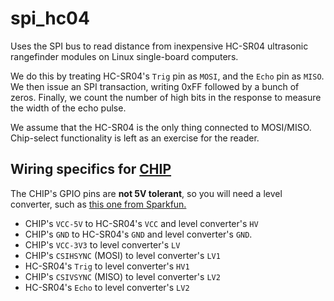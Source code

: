# spi_hc04

Uses the SPI bus to read distance from inexpensive HC-SR04 ultrasonic rangefinder modules on Linux single-board computers.

We do this by treating HC-SR04's `Trig` pin as `MOSI`, and the `Echo` pin as `MISO`.
We then issue an SPI transaction, writing 0xFF followed by a bunch of zeros.
Finally, we count the number of high bits in the response to measure the width of the echo pulse.

We assume that the HC-SR04 is the only thing connected to MOSI/MISO.
Chip-select functionality is left as an exercise for the reader.

## Wiring specifics for [CHIP](https://getchip.com/pages/chip)

The CHIP's GPIO pins are **not 5V tolerant**, so you will need a level converter, such as [this one from Sparkfun.](https://www.sparkfun.com/products/12009)

- CHIP's `VCC-5V` to HC-SR04's `VCC` and level converter's `HV`
- CHIP's `GND` to HC-SR04's `GND` and level converter's `GND`.
- CHIP's `VCC-3V3` to level converter's `LV`
- CHIP's `CSIHSYNC` (MOSI) to level converter's `LV1`
- HC-SR04's `Trig` to level converter's `HV1`
- CHIP's `CSIVSYNC` (MISO) to level converter's `LV2`
- HC-SR04's `Echo` to level converter's `LV2`
